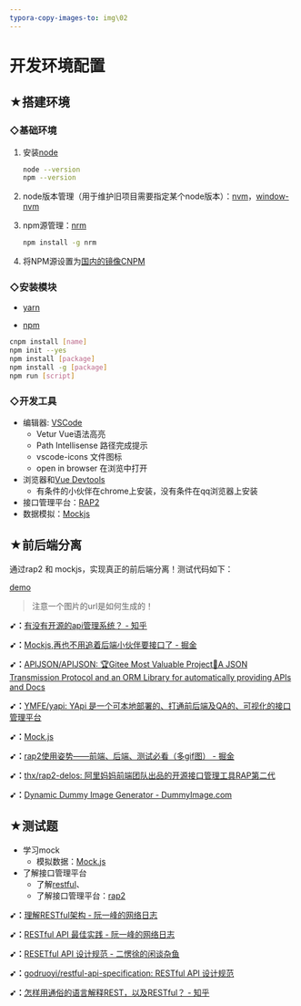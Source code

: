```yaml
---
typora-copy-images-to: img\02
---
```


# 开发环境配置

## ★搭建环境

### ◇基础环境

1. 安装[node](https://nodejs.org/en/)

   ```bash
   node --version
   npm --version
   ```

2. node版本管理（用于维护旧项目需要指定某个node版本）：[nvm](https://github.com/creationix/nvm)，[window-nvm](https://github.com/coreybutler/nvm-windows)

3. npm源管理：[nrm](https://github.com/Pana/nrm)

   ```bash
   npm install -g nrm
   ```

4. 将NPM源设置为[国内的镜像CNPM](https://npm.taobao.org/)

### ◇安装模块

- [yarn](https://yarnpkg.com/zh-Hans/)

- [npm](https://www.npmjs.com/)

```bash
cnpm install [name]
npm init --yes
npm install [package]
npm install -g [package]
npm run [script]
```

### ◇开发工具

- 编辑器: [VSCode](https://code.visualstudio.com/)
  - Vetur Vue语法高亮
  - Path Intellisense 路径完成提示
  - vscode-icons 文件图标
  - open in browser 在浏览中打开
- 浏览器和[Vue Devtools](https://github.com/vuejs/vue-devtools#vue-devtools)
  - 有条件的小伙伴在chrome上安装，没有条件在qq浏览器上安装
- 接口管理平台：[RAP2](https://github.com/thx/rap2-delos)
- 数据模拟：[Mockjs](http://mockjs.com/examples.html)

## ★前后端分离

通过rap2 和 mockjs，实现真正的前后端分离！测试代码如下：

[demo](./demo/02/rap2-mock.html)

> 注意一个图片的url是如何生成的！

**➹：**[有没有开源的api管理系统？ - 知乎](https://www.zhihu.com/question/30434095)

**➹：**[Mockjs,再也不用追着后端小伙伴要接口了 - 掘金](https://juejin.im/post/599c1bfaf265da248d0cc6b6)

**➹：**[APIJSON/APIJSON: 🏆Gitee Most Valuable Project🚀A JSON Transmission Protocol and an ORM Library for automatically providing APIs and Docs](https://github.com/APIJSON/APIJSON)

**➹：**[YMFE/yapi: YApi 是一个可本地部署的、打通前后端及QA的、可视化的接口管理平台](https://github.com/YMFE/yapi)

**➹：**[Mock.js](http://mockjs.com/examples.html#Image)

**➹：**[rap2使用姿势——前端、后端、测试必看（多gif图） - 掘金](https://juejin.im/post/5cf0f4a5f265da1b5e72da2e)

**➹：**[thx/rap2-delos: 阿里妈妈前端团队出品的开源接口管理工具RAP第二代](https://github.com/thx/rap2-delos)

**➹：**[Dynamic Dummy Image Generator - DummyImage.com](https://dummyimage.com/)

## ★测试题

- 学习mock
  - 模拟数据：[Mock.js](http://mockjs.com/examples.html)
- 了解接口管理平台
  - 了解[restful](https://en.wikipedia.org/wiki/Representational_state_transfer)、
  - 了解接口管理平台：[rap2](https://github.com/thx/rap2-delos)

**➹：**[理解RESTful架构 - 阮一峰的网络日志](https://www.ruanyifeng.com/blog/2011/09/restful.html)

**➹：**[RESTful API 最佳实践 - 阮一峰的网络日志](http://www.ruanyifeng.com/blog/2018/10/restful-api-best-practices.html)

**➹：**[RESETful API 设计规范 - 二愣徐的闲谈杂鱼](https://godruoyi.com/posts/the-resetful-api-design-specification)

**➹：**[godruoyi/restful-api-specification: RESTful API 设计规范](https://github.com/godruoyi/restful-api-specification)

**➹：**[怎样用通俗的语言解释REST，以及RESTful？ - 知乎](https://www.zhihu.com/question/28557115)

